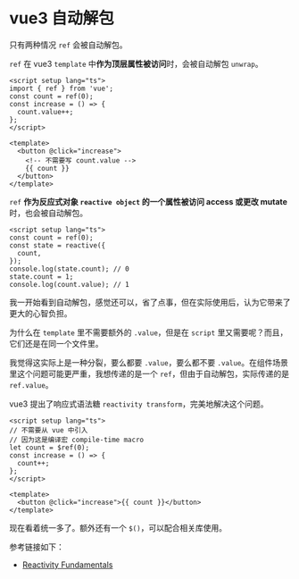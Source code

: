 # vue3 自动解包

只有两种情况 `ref` 会被自动解包。

`ref` 在 vue3 `template` 中**作为顶层属性被访问**时，会被自动解包 `unwrap`。

```vue
<script setup lang="ts">
import { ref } from 'vue';
const count = ref(0);
const increase = () => {
  count.value++;
};
</script>

<template>
  <button @click="increase">
    <!-- 不需要写 count.value -->
    {{ count }}
  </button>
</template>
```

`ref` **作为反应式对象 `reactive object` 的一个属性被访问 access 或更改 mutate** 时，也会被自动解包。

```vue
<script setup lang="ts">
const count = ref(0);
const state = reactive({
  count,
});
console.log(state.count); // 0
state.count = 1;
console.log(count.value); // 1
```

我一开始看到自动解包，感觉还可以，省了点事，但在实际使用后，认为它带来了更大的心智负担。

为什么在 `template` 里不需要额外的 `.value`，但是在 `script` 里又需要呢？而且，它们还是在同一个文件里。

我觉得这实际上是一种分裂，要么都要 `.value`，要么都不要 `.value`。在组件场景里这个问题可能更严重，我想传递的是一个 `ref`，但由于自动解包，实际传递的是 `ref.value`。

vue3 提出了响应式语法糖 `reactivity transform`，完美地解决这个问题。

```vue
<script setup lang="ts">
// 不需要从 vue 中引入
// 因为这是编译宏 compile-time macro
let count = $ref(0);
const increase = () => {
  count++;
};
</script>

<template>
  <button @click="increase">{{ count }}</button>
</template>
```

现在看着统一多了。额外还有一个 `$()`，可以配合相关库使用。

参考链接如下：

- [Reactivity Fundamentals](https://vuejs.org/guide/essentials/reactivity-fundamentals.html)
